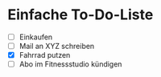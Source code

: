 # Einfache To-Do-Liste

* [ ] Einkaufen
* [ ] Mail an XYZ schreiben
* [X] Fahrrad putzen
* [ ] Abo im Fitnessstudio kündigen
